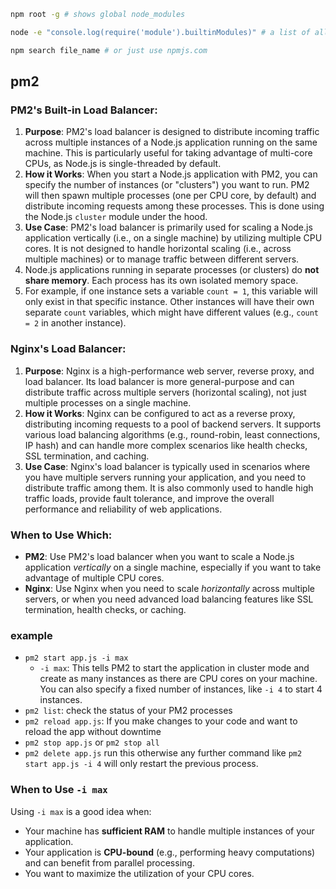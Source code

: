 ```bash
npm root -g # shows global node_modules

node -e "console.log(require('module').builtinModules)" # a list of all the built-in modules

npm search file_name # or just use npmjs.com
```

## pm2
### PM2's Built-in Load Balancer:

1. **Purpose**: PM2's load balancer is designed to distribute incoming traffic across multiple instances of a Node.js application running on the same machine. This is particularly useful for taking advantage of multi-core CPUs, as Node.js is single-threaded by default.
2. **How it Works**: When you start a Node.js application with PM2, you can specify the number of instances (or "clusters") you want to run. PM2 will then spawn multiple processes (one per CPU core, by default) and distribute incoming requests among these processes. This is done using the Node.js `cluster` module under the hood.
3. **Use Case**: PM2's load balancer is primarily used for scaling a Node.js application vertically (i.e., on a single machine) by utilizing multiple CPU cores. It is not designed to handle horizontal scaling (i.e., across multiple machines) or to manage traffic between different servers.
4. Node.js applications running in separate processes (or clusters) do **not share memory**. Each process has its own isolated memory space.
5. For example, if one instance sets a variable `count = 1`, this variable will only exist in that specific instance. Other instances will have their own separate `count` variables, which might have different values (e.g., `count = 2` in another instance).
    

### Nginx's Load Balancer:

1. **Purpose**: Nginx is a high-performance web server, reverse proxy, and load balancer. Its load balancer is more general-purpose and can distribute traffic across multiple servers (horizontal scaling), not just multiple processes on a single machine.
2. **How it Works**: Nginx can be configured to act as a reverse proxy, distributing incoming requests to a pool of backend servers. It supports various load balancing algorithms (e.g., round-robin, least connections, IP hash) and can handle more complex scenarios like health checks, SSL termination, and caching.
3. **Use Case**: Nginx's load balancer is typically used in scenarios where you have multiple servers running your application, and you need to distribute traffic among them. It is also commonly used to handle high traffic loads, provide fault tolerance, and improve the overall performance and reliability of web applications.

### When to Use Which:

- **PM2**: Use PM2's load balancer when you want to scale a Node.js application *vertically* on a single machine, especially if you want to take advantage of multiple CPU cores.
- **Nginx**: Use Nginx when you need to scale *horizontally* across multiple servers, or when you need advanced load balancing features like SSL termination, health checks, or caching.

### example

- `pm2 start app.js -i max`
	- `-i max`: This tells PM2 to start the application in cluster mode and create as many instances as there are CPU cores on your machine. You can also specify a fixed number of instances, like `-i 4` to start 4 instances.
- `pm2 list`: check the status of your PM2 processes
- `pm2 reload app.js`: If you make changes to your code and want to reload the app without downtime
- `pm2 stop app.js` or `pm2 stop all`
- `pm2 delete app.js` run this otherwise any further command like `pm2 start app.js -i 4` will only restart the previous process. 

### When to Use `-i max`

Using `-i max` is a good idea when:
- Your machine has **sufficient RAM** to handle multiple instances of your application.
- Your application is **CPU-bound** (e.g., performing heavy computations) and can benefit from parallel processing.
- You want to maximize the utilization of your CPU cores.